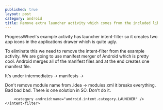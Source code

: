 ```yaml
---
published: true
layout: post
category: android
title: Remove extra launcher activity which comes from the included library android
---
```

ProgressWheel's example activity has launcher intent-filter so it creates two app icons in the applications drawer which is quite ugly. 

To eliminate this we need to remove the intent-filter from the example activity. We are going to use manifest merger of Android which is pretty cool. Android merges all of the manifest files and at the end creates one manifest file.

It's under intermediates -> manifests -> 

Don't remove module name from .idea -> modules.xml it breaks everything. Bad bad bad. There is one solution in SO. Don't do it.

<activity
    android:name="com.todddavies.components.progressbar.main"
    android:label="@string/app_name" >
    <intent-filter tools:node="remove">
        <action android:name="android.intent.action.MAIN" />

        <category android:name="android.intent.category.LAUNCHER" />
    </intent-filter>
</activity>